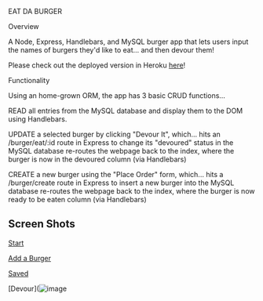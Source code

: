 EAT DA BURGER 

Overview

A Node, Express, Handlebars, and MySQL burger app that lets users input the names of burgers they'd like to eat... and then devour them! 

Please check out the deployed version in Heroku [here](https://burgersmmm.herokuapp.com/index)!


Functionality

Using an home-grown ORM, the app has 3 basic CRUD functions...

READ all entries from the MySQL database and display them to the DOM using Handlebars.

UPDATE a selected burger by clicking "Devour It", which...
hits an /burger/eat/:id route in Express to change its "devoured" status in the MySQL database
re-routes the webpage back to the index, where the burger is now in the devoured column (via Handlebars)

CREATE a new burger using the "Place Order" form, which...
hits a /burger/create route in Express to insert a new burger into the MySQL database
re-routes the webpage back to the index, where the burger is now ready to be eaten column (via Handlebars)

## Screen Shots
[Start](https://user-images.githubusercontent.com/26799439/35938669-d0102966-0c17-11e8-922c-e209dd962672.png)

[Add a Burger](https://user-images.githubusercontent.com/26799439/35938721-052fe618-0c18-11e8-86c2-393f2c98d181.png)

[Saved](https://user-images.githubusercontent.com/26799439/35938776-3af5e6f8-0c18-11e8-9204-500401144a64.png)

[Devour](![image](https://user-images.githubusercontent.com/26799439/36029561-be41e552-0d71-11e8-8792-47b71f3dd342.png)


